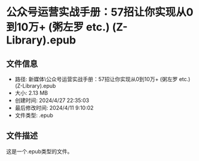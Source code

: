 ﻿# 公众号运营实战手册：57招让你实现从0到10万+ (粥左罗 etc.) (Z-Library).epub

## 文件信息
- 路径: 新媒体\公众号运营实战手册：57招让你实现从0到10万+ (粥左罗 etc.) (Z-Library).epub
- 大小: 2.13 MB
- 创建时间: 2024/4/27 22:35:03
- 最后修改时间: 2024/4/11 9:10:02
- 文件类型: .epub

## 文件描述
这是一个.epub类型的文件。


